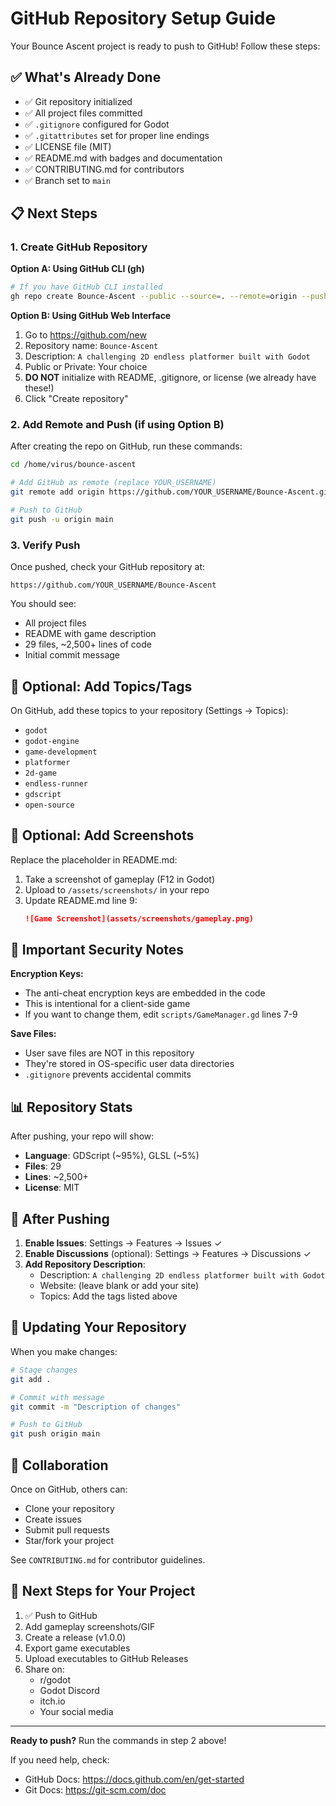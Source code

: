 # GitHub Repository Setup Guide

Your Bounce Ascent project is ready to push to GitHub! Follow these steps:

## ✅ What's Already Done

- ✅ Git repository initialized
- ✅ All project files committed
- ✅ `.gitignore` configured for Godot
- ✅ `.gitattributes` set for proper line endings
- ✅ LICENSE file (MIT)
- ✅ README.md with badges and documentation
- ✅ CONTRIBUTING.md for contributors
- ✅ Branch set to `main`

## 📋 Next Steps

### 1. Create GitHub Repository

**Option A: Using GitHub CLI (gh)**
```bash
# If you have GitHub CLI installed
gh repo create Bounce-Ascent --public --source=. --remote=origin --push
```

**Option B: Using GitHub Web Interface**

1. Go to https://github.com/new
2. Repository name: `Bounce-Ascent`
3. Description: `A challenging 2D endless platformer built with Godot`
4. Public or Private: Your choice
5. **DO NOT** initialize with README, .gitignore, or license (we already have these!)
6. Click "Create repository"

### 2. Add Remote and Push (if using Option B)

After creating the repo on GitHub, run these commands:

```bash
cd /home/virus/bounce-ascent

# Add GitHub as remote (replace YOUR_USERNAME)
git remote add origin https://github.com/YOUR_USERNAME/Bounce-Ascent.git

# Push to GitHub
git push -u origin main
```

### 3. Verify Push

Once pushed, check your GitHub repository at:
```
https://github.com/YOUR_USERNAME/Bounce-Ascent
```

You should see:
- All project files
- README with game description
- 29 files, ~2,500+ lines of code
- Initial commit message

## 🎨 Optional: Add Topics/Tags

On GitHub, add these topics to your repository (Settings → Topics):
- `godot`
- `godot-engine`
- `game-development`
- `platformer`
- `2d-game`
- `endless-runner`
- `gdscript`
- `open-source`

## 📸 Optional: Add Screenshots

Replace the placeholder in README.md:
1. Take a screenshot of gameplay (F12 in Godot)
2. Upload to `/assets/screenshots/` in your repo
3. Update README.md line 9:
   ```markdown
   ![Game Screenshot](assets/screenshots/gameplay.png)
   ```

## 🔐 Important Security Notes

**Encryption Keys:**
- The anti-cheat encryption keys are embedded in the code
- This is intentional for a client-side game
- If you want to change them, edit `scripts/GameManager.gd` lines 7-9

**Save Files:**
- User save files are NOT in this repository
- They're stored in OS-specific user data directories
- `.gitignore` prevents accidental commits

## 📊 Repository Stats

After pushing, your repo will show:
- **Language**: GDScript (~95%), GLSL (~5%)
- **Files**: 29
- **Lines**: ~2,500+
- **License**: MIT

## 🚀 After Pushing

1. **Enable Issues**: Settings → Features → Issues ✓
2. **Enable Discussions** (optional): Settings → Features → Discussions ✓
3. **Add Repository Description**:
   - Description: `A challenging 2D endless platformer built with Godot`
   - Website: (leave blank or add your site)
   - Topics: Add the tags listed above

## 📝 Updating Your Repository

When you make changes:

```bash
# Stage changes
git add .

# Commit with message
git commit -m "Description of changes"

# Push to GitHub
git push origin main
```

## 🤝 Collaboration

Once on GitHub, others can:
- Clone your repository
- Create issues
- Submit pull requests
- Star/fork your project

See `CONTRIBUTING.md` for contributor guidelines.

## 🎯 Next Steps for Your Project

1. ✅ Push to GitHub
2. Add gameplay screenshots/GIF
3. Create a release (v1.0.0)
4. Export game executables
5. Upload executables to GitHub Releases
6. Share on:
   - r/godot
   - Godot Discord
   - itch.io
   - Your social media

---

**Ready to push?** Run the commands in step 2 above!

If you need help, check:
- GitHub Docs: https://docs.github.com/en/get-started
- Git Docs: https://git-scm.com/doc

